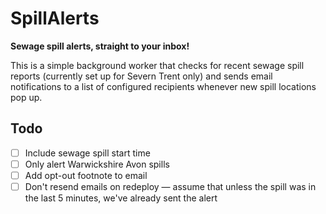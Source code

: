 # SpillAlerts
**Sewage spill alerts, straight to your inbox!**

This is a simple background worker that checks for recent sewage spill reports (currently set up for Severn Trent only) and sends email notifications to a list of configured recipients whenever new spill locations pop up.

## Todo
- [ ] Include sewage spill start time  
- [ ] Only alert Warwickshire Avon spills  
- [ ] Add opt-out footnote to email  
- [ ] Don't resend emails on redeploy — assume that unless the spill was in the last 5 minutes, we've already sent the alert
